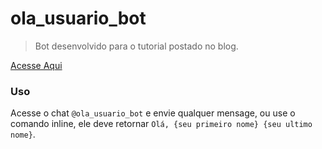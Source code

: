 # ola_usuario_bot

> Bot desenvolvido para o tutorial postado no blog.

[Acesse Aqui](https://jorgen-jr.github.io/blog/2021-10-20-desenvolvendo-um-bot-para-o-telegram-usando-netlify-functions/)

### Uso

Acesse o chat `@ola_usuario_bot` e envie qualquer mensage, ou use o comando inline, ele deve retornar `Olá, {seu primeiro nome} {seu ultimo nome}`.
